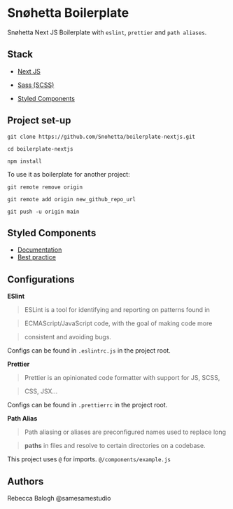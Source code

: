 
  

# Snøhetta Boilerplate

  

Snøhetta Next JS Boilerplate with `eslint`, `prettier` and `path aliases`.

  

## Stack

* [Next JS](https://nextjs.org/docs)

* [Sass (SCSS)](https://sass-lang.com/)
* [Styled Components](https://styled-components.com/docs/basics#getting-started)

  

## Project set-up

  

    git clone https://github.com/Snohetta/boilerplate-nextjs.git
    
    cd boilerplate-nextjs
    
    npm install

  

To use it as boilerplate for another project:

  

    git remote remove origin
    
    git remote add origin new_github_repo_url
    
    git push -u origin main

  

## Styled Components 
* [Documentation](https://styled-components.com/docs)
* [Best practice](https://www.joshwcomeau.com/css/styled-components/)



## Configurations

**ESlint**

  

> ESLint is a tool for identifying and reporting on patterns found in

> ECMAScript/JavaScript code, with the goal of making code more

> consistent and avoiding bugs.

  

Configs can be found in `.eslintrc.js` in the project root.

  

**Prettier**

  

> Prettier is an opinionated code formatter with support for JS, SCSS,

> CSS, JSX...

  

Configs can be found in `.prettierrc` in the project root.

  

**Path Alias**

  

> Path aliasing or aliases are preconfigured names used to replace long

> **paths** in files and resolve to certain directories on a codebase.

  

This project uses `@` for imports. `@/components/example.js`

  
  
  
  

## Authors

Rebecca Balogh @samesamestudio

